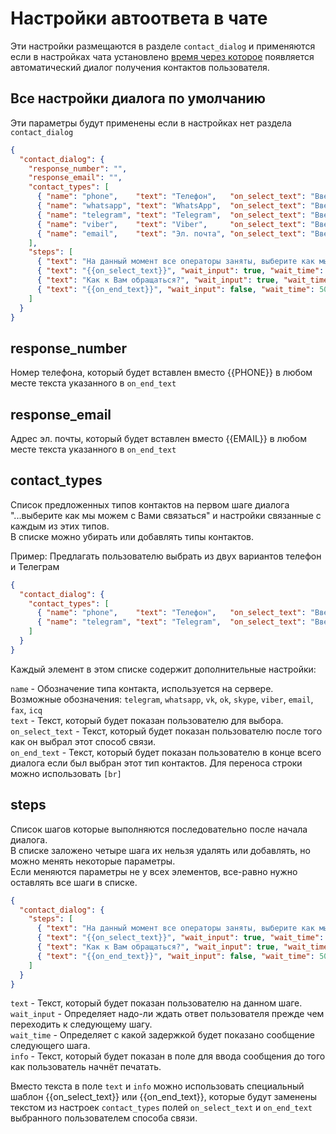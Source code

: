 # Настройки автоответа в чате

Эти настройки размещаются в разделе `contact_dialog` и применяются если в настройках чата установлено [время через которое](./chat-settings.md#no-answer-limit) появляется автоматический диалог получения контактов пользователя.

## Все настройки диалога по умолчанию

Эти параметры будут применены если в настройках нет раздела `contact_dialog` 

```json
{
  "contact_dialog": {
    "response_number": "",
    "response_email": "",
    "contact_types": [
      { "name": "phone",    "text": "Телефон",   "on_select_text": "Введите Ваш номер телефона",     "on_end_text": "Вам поступит звонок с номера<br> {{PHONE}}" },
      { "name": "whatsapp", "text": "WhatsApp",  "on_select_text": "Введите Ваш номер WhatsApp",     "on_end_text": "Вам поступит звонок с номера {{PHONE}}" },
      { "name": "telegram", "text": "Telegram",  "on_select_text": "Введите Ваш номер Телеграм",     "on_end_text": "Вам поступит звонок с номера {{PHONE}}" },
      { "name": "viber",    "text": "Viber",     "on_select_text": "Введите Ваш номер Вайбер",       "on_end_text": "Вам поступит звонок с номера {{PHONE}}" },
      { "name": "email",    "text": "Эл. почта", "on_select_text": "Введите Вашу электронную почту", "on_end_text": "Вам будет отправлено электронное письмо с адреса {{EMAIL}}" }
    ],
    "steps": [
      { "text": "На данный момент все операторы заняты, выберите как мы можем с Вами связаться", "wait_input": true, "wait_time": 0, "info": "Выберите как с Вами связаться" },
      { "text": "{{on_select_text}}", "wait_input": true, "wait_time": 500, "info": "{{on_select_text}}" },
      { "text": "Как к Вам обращаться?", "wait_input": true, "wait_time": 500, "info": "Напишите Ваше имя" },
      { "text": "{{on_end_text}}", "wait_input": false, "wait_time": 500, "info": null }
    ]
  }
}
```

## response_number

Номер телефона, который будет вставлен вместо <span>{</span><span>{</span>PHONE<span>}}</span> в любом месте текста указанного в `on_end_text`

## response_email

Адрес эл. почты, который будет вставлен вместо <span>{</span><span>{</span>EMAIL<span>}}</span> в любом месте текста указанного в `on_end_text`

## contact_types

Список предложенных типов контактов на первом шаге диалога "...выберите как мы можем с Вами связаться" и настройки связанные с каждым из этих типов.    
В списке можно убирать или добавлять типы контактов.

Пример: Предлагать пользователю выбрать из двух вариантов телефон и Телеграм

```json
{
  "contact_dialog": {
    "contact_types": [
      { "name": "phone",    "text": "Телефон",   "on_select_text": "Введите Ваш номер телефона", "on_end_text": "Вам поступит звонок с номера[br] {{PHONE}}" },
      { "name": "telegram", "text": "Telegram",  "on_select_text": "Введите Ваш номер Телеграм", "on_end_text": "Мы напишем Вам в Телеграм с номера {{PHONE}}" }
    ]    
  }
}

```

Каждый элемент в этом списке содержит дополнительные настройки:

`name` - Обозначение типа контакта, используется на сервере. Возможные обозначения: `telegram`, `whatsapp`, `vk`, `ok`, `skype`, `viber`, `email`, `fax`, `icq`  
`text` - Текст, который будет показан пользователю для выбора.  
`on_select_text` - Текст, который будет показан пользователю после того как он выбрал этот способ связи.    
`on_end_text` - Текст, который будет показан пользователю в конце всего диалога если был выбран этот тип контактов. Для переноса строки можно использовать `[br]` 

## steps

Список шагов которые выполняются последовательно после начала диалога.  
В списке заложено четыре шага их нельзя удалять или добавлять, но можно менять некоторые параметры.  
Если меняются параметры не у всех элементов, все-равно нужно оставлять все шаги в списке.

```json
{
  "contact_dialog": {
    "steps": [
      { "text": "На данный момент все операторы заняты, выберите как мы можем с Вами связаться", "wait_input": true, "wait_time": 0, "info": "Выберите как с Вами связаться" },
      { "text": "{{on_select_text}}", "wait_input": true, "wait_time": 500, "info": "{{on_select_text}}" },
      { "text": "Как к Вам обращаться?", "wait_input": true, "wait_time": 500, "info": "Напишите Ваше имя" },
      { "text": "{{on_end_text}}", "wait_input": false, "wait_time": 500, "info": null }
    ]
  }
}
```

`text` - Текст, который будет показан пользователю на данном шаге.     
`wait_input` - Определяет надо-ли ждать ответ пользователя прежде чем переходить к следующему шагу.      
`wait_time` - Определяет с какой задержкой будет показано сообщение следующего шага.      
`info` - Текст, который будет показан в поле для ввода сообщения до того как пользователь начнёт печатать.


Вместо текста в поле `text` и `info` можно использовать специальный шаблон <span>{</span><span>{</span>on_select_text<span>}}</span> или <span>{</span><span>{</span>on_end_text<span>}}</span>, которые будут заменены текстом из настроек `contact_types` полей `on_select_text` и `on_end_text` выбранного пользователем способа связи.







